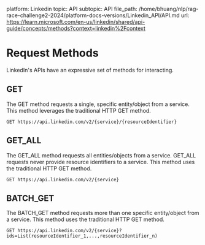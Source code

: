 platform: Linkedin
topic: API
subtopic: API
file_path: /home/bhuang/nlp/rag-race-challenge2-2024/platform-docs-versions/Linkedin_API/API.md
url: https://learn.microsoft.com/en-us/linkedin/shared/api-guide/concepts/methods?context=linkedin%2Fcontext

# Request Methods

LinkedIn's APIs have an expressive set of methods for interacting.

## GET

The GET method requests a single, specific entity/object from a service. This method leverages the traditional HTTP GET method.

    GET https://api.linkedin.com/v2/{service}/{resourceIdentifier}
    

## GET\_ALL

The GET\_ALL method requests all entities/objects from a service. GET\_ALL requests never provide resource identifiers to a service. This method uses the traditional HTTP GET method.

    GET https://api.linkedin.com/v2/{service}
    

## BATCH\_GET

The BATCH\_GET method requests more than one specific entity/object from a service. This method uses the traditional HTTP GET method.

    GET https://api.linkedin.com/v2/{service}?ids=List(resourceIdentifier_1,...,resourceIdentifier_n)